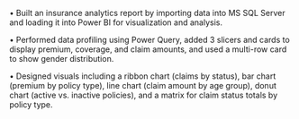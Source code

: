 •	Built an insurance analytics report by importing data into MS SQL Server and loading it into Power BI for visualization and analysis.

•	Performed data profiling using Power Query, added 3 slicers and cards to display premium, coverage, and claim amounts, and used a multi-row card to show gender distribution.

•	Designed visuals including a ribbon chart (claims by status), bar chart (premium by policy type), line chart (claim amount by age group), donut chart (active vs. inactive policies), and a matrix for claim status totals by policy type.

